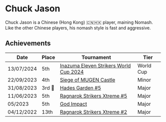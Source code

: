# Chuck Jason

Chuck Jason is a Chinese (Hong Kong) :cn::hong_kong: player, maining Nomash.
Like the other Chinese players, his nomash style is fast and aggressive.

## Achievements

|Date|Place|Tournament|Tier|
|-|-|-|-|
| 13/07/2024 | 5th | [Inazuma Eleven Strikers World Cup 2024](../../tournaments/worldcup24.md) | World Cup |
| 22/09/2023 | 4th | [Siege of MUGEN Castle](../../tournaments/misc/mugen.md) | Minor |
| 31/08/2023 | 3rd :3rd_place_medal: | [Hades Garden #5](../../tournaments/hg/hg5.md) | Major |
| 11/06/2023 | 5th | [Ragnarok Strikers Xtreme #5](../../tournaments/ragna/ragnax5.md) | Major |
| 05/2023 | 5th | [God Impact](../../tournaments/misc/godimpact.md) | Major |
| 04/12/2022 | 13th | [Ragnarok Strikers Xtreme #2](../../tournaments/ragna/ragnax2.md) | Major |
